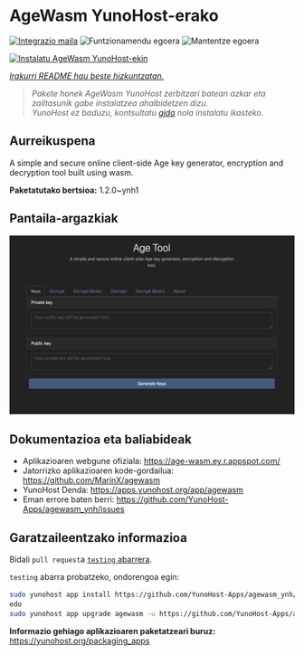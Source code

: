 <!--
Ohart ongi: README hau automatikoki sortu da <https://github.com/YunoHost/apps/tree/master/tools/readme_generator>ri esker
EZ editatu eskuz.
-->

# AgeWasm YunoHost-erako

[![Integrazio maila](https://apps.yunohost.org/badge/integration/agewasm)](https://ci-apps.yunohost.org/ci/apps/agewasm/)
![Funtzionamendu egoera](https://apps.yunohost.org/badge/state/agewasm)
![Mantentze egoera](https://apps.yunohost.org/badge/maintained/agewasm)

[![Instalatu AgeWasm YunoHost-ekin](https://install-app.yunohost.org/install-with-yunohost.svg)](https://install-app.yunohost.org/?app=agewasm)

*[Irakurri README hau beste hizkuntzatan.](./ALL_README.md)*

> *Pakete honek AgeWasm YunoHost zerbitzari batean azkar eta zailtasunik gabe instalatzea ahalbidetzen dizu.*  
> *YunoHost ez baduzu, kontsultatu [gida](https://yunohost.org/install) nola instalatu ikasteko.*

## Aurreikuspena

A simple and secure online client-side Age key generator, encryption and decryption tool built using wasm.

**Paketatutako bertsioa:** 1.2.0~ynh1

## Pantaila-argazkiak

![AgeWasm(r)en pantaila-argazkia](./doc/screenshots/screenshot.png)

## Dokumentazioa eta baliabideak

- Aplikazioaren webgune ofiziala: <https://age-wasm.ey.r.appspot.com/>
- Jatorrizko aplikazioaren kode-gordailua: <https://github.com/MarinX/agewasm>
- YunoHost Denda: <https://apps.yunohost.org/app/agewasm>
- Eman errore baten berri: <https://github.com/YunoHost-Apps/agewasm_ynh/issues>

## Garatzaileentzako informazioa

Bidali `pull request`a [`testing` abarrera](https://github.com/YunoHost-Apps/agewasm_ynh/tree/testing).

`testing` abarra probatzeko, ondorengoa egin:

```bash
sudo yunohost app install https://github.com/YunoHost-Apps/agewasm_ynh/tree/testing --debug
edo
sudo yunohost app upgrade agewasm -u https://github.com/YunoHost-Apps/agewasm_ynh/tree/testing --debug
```

**Informazio gehiago aplikazioaren paketatzeari buruz:** <https://yunohost.org/packaging_apps>
